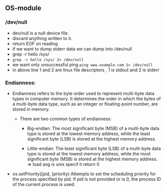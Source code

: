 ## OS-module

### /dev/null

- dev/null is a null device file.
- discard anything written to it.
- return EOF on reading
- if we want to dump stderr data we can dump into /dev/null
- grep -r hello /sys/
- `grep -r hello /sys/ 2> /dev/null`
- we want only unsuccessful ping `ping www.example.com 1> /dev/null`
- in above line 1 and 2 are linux file descriptors , 1 is stdout and 2 is stderr

### Endianness:

- Endianness refers to the byte order used to represent multi-byte data types in computer memory. It determines the order in which the bytes of a multi-byte data type, such as an integer or floating-point number, are stored in memory.

  - There are two common types of endianness:

    - Big-endian: The most significant byte (MSB) of a multi-byte data type is stored at the lowest memory address, while the least significant byte (LSB) is stored at the highest memory address.

    - Little-endian: The least significant byte (LSB) of a multi-byte data type is stored at the lowest memory address, while the most significant byte (MSB) is stored at the highest memory address.
      => load avg is unix specif it return 0

- os.setPriority([pid, ]priority) Attempts to set the scheduling priority for the process specified by pid. If pid is not provided or is 0, the process ID of the current process is used.
